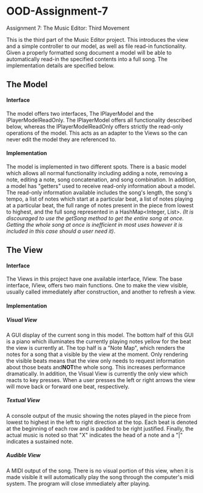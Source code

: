 # OOD-Assignment-7
Assignment 7: The Music Editor: Third Movement

This is the third part of the Music Editor project. This introduces the view and a simple 
controller to our model, as well as file read-in functionality. Given a properly formatted song 
document a model will be able to automatically read-in the specified contents into a full song. 
The implementation details are specified below.


## The Model

#### Interface
The model offers two interfaces, The IPlayerModel and the IPlayerModelReadOnly. The IPlayerModel 
offers all functionality described below, whereas the IPlayerModelReadOnly offers strictly the 
read-only operations of the model. This acts as an adapter to the Views so the can never edit the
 model they are referenced to.

#### Implementation
The model is implemented in two different spots. There is a basic  model which allows all normal 
functionality including adding a note, removing a note, editing a note, song concatenation, and song
 combination. In addition, a model has "getters" used to receive read-only information about a 
 model. The read-only information available includes the song's length, the song's tempo, a list 
 of notes which start at a particular beat, a list of notes playing at a particular beat, the 
 full range of notes present in the piece from lowest to highest, and the full song represented 
 in a HashMap<Integer, List<INote>>. <i>(It is discouraged to use the getSong method to get the 
 entire song at once. Getting the whole song at once is inefficient in most uses however it is 
 included in this case should a user need it)</i>.
 
 ## The View
 
 #### Interface
 The Views in this project have one available interface, IView. The base interface, IView, offers 
 two main functions. One to make the view visible, usually called immediately after construction, 
 and another to refresh a view. 
 
 #### Implementation
 ##### Visual View
 A GUI display of the current song in this model. The bottom half of this GUI is a piano which 
 illuminates the currently playing notes yellow for the beat the view is currently at. The top 
 half is a "Note Map", which renders the notes for a song that a visible by the view at the 
 moment. Only rendering the visible beats means that the view only needs to request information 
 about those beats and**NOT**the whole song. This increases performance dramatically. In 
 addition, the Visual View is currently the only view which reacts to key presses. When a user 
 presses the left or right arrows the view will move back or forward one beat, respectively.

##### Textual View
A console output of the music showing the notes played in the piece from lowest to highest in the
 left to right direction at the top. Each beat is denoted at the beginning of each row and is 
 padded to be right justified. Finally, the actual music is noted so that "X" indicates the head 
 of a note and a "|" indicates a sustained note.
 
##### Audible View
A MIDI output of the song. There is no visual portion of this view, when it is made visible it 
will automatically play the song through the computer's midi system. The program will close 
immediately after playing.
